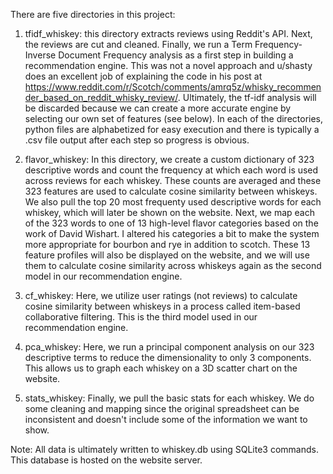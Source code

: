 There are five directories in this project:

1) tfidf_whiskey: this directory extracts reviews using Reddit's API. Next, the reviews are cut and cleaned. Finally, we run a Term Frequency-Inverse Document Frequency analysis as a first step in building a recommendation engine. This was not a novel approach and u/shasty does an excellent job of explaining the code in his post at https://www.reddit.com/r/Scotch/comments/amrq5z/whisky_recommender_based_on_reddit_whisky_review/. Ultimately, the tf-idf analysis will be discarded because we can create a more accurate engine by selecting our own set of features (see below). In each of the directories, python files are alphabetized for easy execution and there is typically a .csv file output after each step so progress is obvious.

2) flavor_whiskey: In this directory, we create a custom dictionary of 323 descriptive words and count the frequency at which each word is used across reviews for each whiskey. These counts are averaged and these 323 features are used to calculate cosine similarity between whiskeys. We also pull the top 20 most frequenty used descriptive words for each whiskey, which will later be shown on the website. Next, we map each of the 323 words to one of 13 high-level flavor categories based on the work of David Wishart. I altered his categories a bit to make the system more appropriate for bourbon and rye in addition to scotch. These 13 feature profiles will also be displayed on the website, and we will use them to calculate cosine similarity across whiskeys again as the second model in our recommendation engine.

3) cf_whiskey: Here, we utilize user ratings (not reviews) to calculate cosine similarity between whiskeys in a process called item-based collaborative filtering. This is the third model used in our recommendation engine.

4) pca_whiskey: Here, we run a principal component analysis on our 323 descriptive terms to reduce the dimensionality to only 3 components. This allows us to graph each whiskey on a 3D scatter chart on the website.

5) stats_whiskey: Finally, we pull the basic stats for each whiskey. We do some cleaning and mapping since the original spreadsheet can be inconsistent and doesn't include some of the information we want to show.

Note: All data is ultimately written to whiskey.db using SQLite3 commands. This database is hosted on the website server.